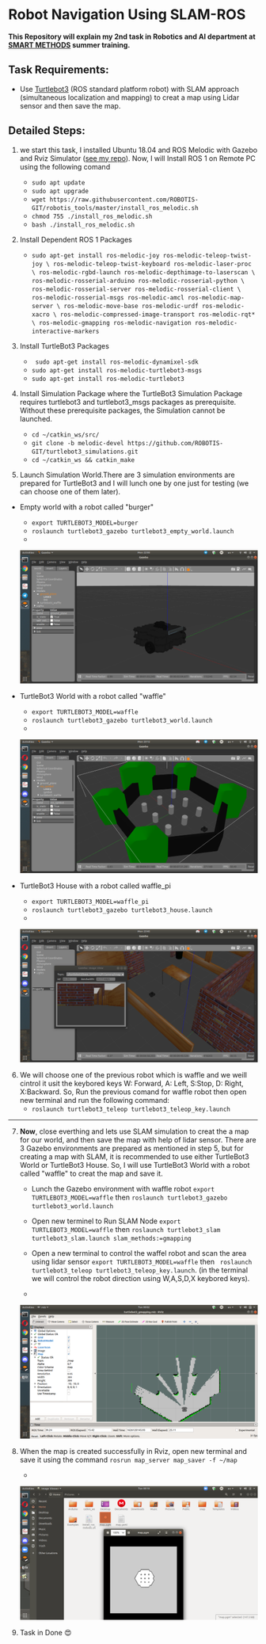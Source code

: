 # Robot Navigation Using SLAM-ROS
**This Repository will explain my 2nd task in Robotics and AI department at [SMART METHODS](https://github.com/smart-methods) summer training.**

## Task Requirements: 
  * Use [Turtlebot3](https://emanual.robotis.com/docs/en/platform/turtlebot3/overview/#overview) (ROS standard platform robot) with SLAM approach (simultaneous localization and mapping) to creat a map using Lidar sensor and then save the map. 

## Detailed Steps:
 1. we start this task, I installed Ubuntu 18.04 and ROS Melodic with Gazebo and Rviz Simulator ([see my repo](https://github.com/mo7ammed-saleh/Robot_Arm_Control_in_ROS/blob/main/README.md)). Now, I will Install ROS 1 on Remote PC using the following comand
    -  `sudo apt update`
    -  `sudo apt upgrade`
    -  `wget https://raw.githubusercontent.com/ROBOTIS-GIT/robotis_tools/master/install_ros_melodic.sh`
    -  `chmod 755 ./install_ros_melodic.sh `
    -  `bash ./install_ros_melodic.sh`
 2. Install Dependent ROS 1 Packages
    - `sudo apt-get install ros-melodic-joy ros-melodic-teleop-twist-joy \
  ros-melodic-teleop-twist-keyboard ros-melodic-laser-proc \
  ros-melodic-rgbd-launch ros-melodic-depthimage-to-laserscan \
  ros-melodic-rosserial-arduino ros-melodic-rosserial-python \
  ros-melodic-rosserial-server ros-melodic-rosserial-client \
  ros-melodic-rosserial-msgs ros-melodic-amcl ros-melodic-map-server \
  ros-melodic-move-base ros-melodic-urdf ros-melodic-xacro \
  ros-melodic-compressed-image-transport ros-melodic-rqt* \
  ros-melodic-gmapping ros-melodic-navigation ros-melodic-interactive-markers`
  
  3. Install TurtleBot3 Packages
     - ` sudo apt-get install ros-melodic-dynamixel-sdk`
     - `sudo apt-get install ros-melodic-turtlebot3-msgs` 
     - `sudo apt-get install ros-melodic-turtlebot3`
 4. Install Simulation Package where the TurtleBot3 Simulation Package requires turtlebot3 and turtlebot3_msgs packages as prerequisite. Without these prerequisite packages, the Simulation cannot be launched.
    - `cd ~/catkin_ws/src/`
    - `git clone -b melodic-devel https://github.com/ROBOTIS-GIT/turtlebot3_simulations.git`
    - `cd ~/catkin_ws && catkin_make`
 5. Launch Simulation World.There are 3 simulation environments are prepared for TurtleBot3 and I will lunch one by one just for testing (we can choose one of them later).
   - Empty world with a robot called "burger" 
     - `export TURTLEBOT3_MODEL=burger`
     - `roslaunch turtlebot3_gazebo turtlebot3_empty_world.launch`
     - 
      ![burger robot with Empty world](https://github.com/mo7ammed-saleh/Robot_Navigation_Using_SLAM-ROS/blob/main/Simulation%20img/1-%20Waffle%20Robot%20(Empty%20World).png)
     
   - TurtleBot3 World with a robot called "waffle"
     - `export TURTLEBOT3_MODEL=waffle`
     - `roslaunch turtlebot3_gazebo turtlebot3_world.launch`
     -  
      ![waffle robot with TurtleBot3 world](https://github.com/mo7ammed-saleh/Robot_Navigation_Using_SLAM-ROS/blob/main/Simulation%20img/2-%20TurtleBot3%20World.png)
      
   - TurtleBot3 House with a robot called waffle_pi
      - `export TURTLEBOT3_MODEL=waffle_pi`
      - `roslaunch turtlebot3_gazebo turtlebot3_house.launch`
      -  
      ![waffle_pi robot with TurtleBot3 house](https://github.com/mo7ammed-saleh/Robot_Navigation_Using_SLAM-ROS/blob/main/Simulation%20img/3-%20TurtleBot3%20House.png)
      
6. We will choose one of the previous robot which is waffle and we weill cintrol it usit the keybored keys  W: Forward,  A: Left, S:Stop, D: Right, X:Backward. So, Run the previous comand for waffle robot then open new terminal and run the following command:
   - `roslaunch turtlebot3_teleop turtlebot3_teleop_key.launch` 

______________________________________________________________________________________________________________________
7. **Now**, close everthing and lets use SLAM simulation to creat the a map for our world, and then save the map with help of lidar sensor. There are 3 Gazebo environments are prepared as mentioned in step 5, but for creating a map with SLAM, it is recommended to use either TurtleBot3 World or TurtleBot3 House. So, I will use TurtleBot3 World with a robot called "waffle" to creat the map and save it.

   - Lunch the Gazebo environment with waffle robot `export TURTLEBOT3_MODEL=waffle` then `roslaunch turtlebot3_gazebo turtlebot3_world.launch`
   - Open new terminel to Run SLAM Node `export TURTLEBOT3_MODEL=waffle` then `roslaunch turtlebot3_slam turtlebot3_slam.launch slam_methods:=gmapping`
   - Open a new terminal to control the waffel robot and scan the area using lidar sensor `export TURTLEBOT3_MODEL=waffle` then ` roslaunch turtlebot3_teleop turtlebot3_teleop_key.launch`. (in the terminal we will control the robot direction using W,A,S,D,X keybored keys).
  
   - 
    ![SLAM Node](https://github.com/mo7ammed-saleh/Robot_Navigation_Using_SLAM-ROS/blob/main/Simulation%20img/4-%20Run%20SLAM%20Node.png)
   
8. When the map is created successfully in Rviz, open new terminal and save it using the command `rosrun map_server map_saver -f ~/map` 
   
   - 
   ![Saved Map](https://github.com/mo7ammed-saleh/Robot_Navigation_Using_SLAM-ROS/blob/main/Simulation%20img/Saved%20map.png)

9. Task in Done :heart_eyes:
 

      




